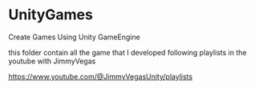 # UnityGames

Create Games Using Unity GameEngine

this folder contain all the game that I developed following playlists in the youtube with JimmyVegas

https://www.youtube.com/@JimmyVegasUnity/playlists